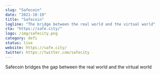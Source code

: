 ```yaml
---
slug: "Safecoin"
date: "2021-10-19"
title: "Safecoin"
logline: "The bridge between the real world and the virtual world"
cta: "https://safe.city/"
logo: /img/safecity.png
category: defi
status: live
website: https://safe.city/
twitter: https://twitter.com/safecity
---
```


Safecoin bridges the gap between the real world and the virtual world
